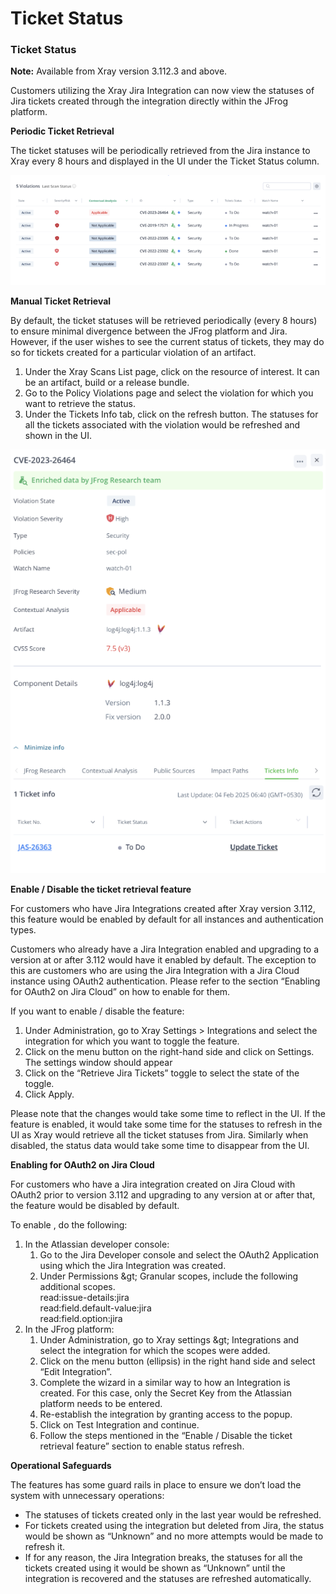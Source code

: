 # Ticket Status

### Ticket Status

**Note:** Available from Xray version 3.112.3 and above.

Customers utilizing the Xray Jira Integration can now view the statuses of Jira tickets created through the integration directly within the JFrog platform.

**Periodic Ticket Retrieval**

The ticket statuses will be periodically retrieved from the Jira instance to Xray every 8 hours and displayed in the UI under the Ticket Status column.

![](<../../../../../../.gitbook/assets/0 (3).png>)

**Manual Ticket Retrieval**

By default, the ticket statuses will be retrieved periodically (every 8 hours) to ensure minimal divergence between the JFrog platform and Jira. However, if the user wishes to see the current status of tickets, they may do so for tickets created for a particular violation of an artifact.

1. Under the Xray Scans List page, click on the resource of interest. It can be an artifact, build or a release bundle.
2. Go to the Policy Violations page and select the violation for which you want to retrieve the status.
3. Under the Tickets Info tab, click on the refresh button. The statuses for all the tickets associated with the violation would be refreshed and shown in the UI.

![](<../../../../../../.gitbook/assets/1 (3).png>)

**Enable / Disable the ticket retrieval feature**

For customers who have Jira Integrations created after Xray version 3.112, this feature would be enabled by default for all instances and authentication types.

Customers who already have a Jira Integration enabled and upgrading to a version at or after 3.112 would have it enabled by default. The exception to this are customers who are using the Jira Integration with a Jira Cloud instance using OAuth2 authentication. Please refer to the section “Enabling for OAuth2 on Jira Cloud” on how to enable for them.

If you want to enable / disable the feature:

1. Under Administration, go to Xray Settings > Integrations and select the integration for which you want to toggle the feature.
2. Click on the menu button on the right-hand side and click on Settings.\
   The settings window should appear
3. Click on the “Retrieve Jira Tickets” toggle to select the state of the toggle.
4. Click Apply.

Please note that the changes would take some time to reflect in the UI. If the feature is enabled, it would take some time for the statuses to refresh in the UI as Xray would retrieve all the ticket statuses from Jira. Similarly when disabled, the status data would take some time to disappear from the UI.

**Enabling for OAuth2 on Jira Cloud**

For customers who have a Jira integration created on Jira Cloud with OAuth2 prior to version 3.112 and upgrading to any version at or after that, the feature would be disabled by default.

To enable , do the following:

1. In the Atlassian developer console:
   1. Go to the Jira Developer console and select the OAuth2 Application using which the Jira Integration was created.
   2. Under Permissions \&gt; Granular scopes, include the following additional scopes.\
      read:issue-details:jira\
      read:field.default-value:jira\
      read:field.option:jira
2. In the JFrog platform:
   1. Under Administration, go to Xray settings \&gt; Integrations and select the integration for which the scopes were added.
   2. Click on the menu button (ellipsis) in the right hand side and select “Edit Integration”.
   3. Complete the wizard in a similar way to how an Integration is created. For this case, only the Secret Key from the Atlassian platform needs to be entered.
   4. Re-establish the integration by granting access to the popup.
   5. Click on Test Integration and continue.
   6. Follow the steps mentioned in the “Enable / Disable the ticket retrieval feature” section to enable status refresh.

**Operational Safeguards**

The features has some guard rails in place to ensure we don’t load the system with unnecessary operations:

* The statuses of tickets created only in the last year would be refreshed.
* For tickets created using the integration but deleted from Jira, the status would be shown as “Unknown” and no more attempts would be made to refresh it.
* If for any reason, the Jira Integration breaks, the statuses for all the tickets created using it would be shown as “Unknown” until the integration is recovered and the statuses are refreshed automatically.
